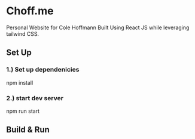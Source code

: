 <h1> Choff.me </h1> 
<p> 
Personal Website for Cole Hoffmann
Built Using React JS while leveraging tailwind CSS. 
</p>
<h2> Set Up </h2> 
<h3> 1.) Set up dependenicies  </h3> 
  npm install 
  
  <h3> 2.) start dev server  </h3> 
  npm run start


<h2> Build & Run  </h2> 

